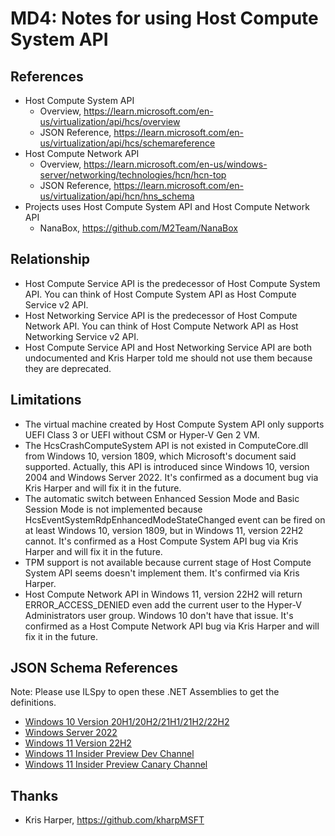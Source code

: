 ﻿# MD4: Notes for using Host Compute System API

## References

- Host Compute System API
  - Overview, https://learn.microsoft.com/en-us/virtualization/api/hcs/overview
  - JSON Reference, https://learn.microsoft.com/en-us/virtualization/api/hcs/schemareference
- Host Compute Network API
  - Overview, https://learn.microsoft.com/en-us/windows-server/networking/technologies/hcn/hcn-top
  - JSON Reference, https://learn.microsoft.com/en-us/virtualization/api/hcn/hns_schema
- Projects uses Host Compute System API and Host Compute Network API
  - NanaBox, https://github.com/M2Team/NanaBox

## Relationship

- Host Compute Service API is the predecessor of Host Compute System API. You
  can think of Host Compute System API as Host Compute Service v2 API.
- Host Networking Service API is the predecessor of Host Compute Network API.
  You can think of Host Compute Network API as Host Networking Service v2 API.
- Host Compute Service API and Host Networking Service API are both undocumented
  and Kris Harper told me should not use them because they are deprecated.

## Limitations

- The virtual machine created by Host Compute System API only supports UEFI
  Class 3 or UEFI without CSM or Hyper-V Gen 2 VM.
- The HcsCrashComputeSystem API is not existed in ComputeCore.dll from Windows
  10, version 1809, which Microsoft's document said supported. Actually, this 
  API is introduced since Windows 10, version 2004 and Windows Server 2022.
  It's confirmed as a document bug via Kris Harper and will fix it in the 
  future.
- The automatic switch between Enhanced Session Mode and Basic Session Mode is 
  not implemented because HcsEventSystemRdpEnhancedModeStateChanged event can 
  be fired on at least Windows 10, version 1809, but in Windows 11, version
  22H2 cannot. It's confirmed as a Host Compute System API bug via Kris Harper
  and will fix it in the future.
- TPM support is not available because current stage of Host Compute System API
  seems doesn't implement them. It's confirmed via Kris Harper.
- Host Compute Network API in Windows 11, version 22H2 will return 
  ERROR_ACCESS_DENIED even add the current user to the Hyper-V Administrators 
  user group. Windows 10 don't have that issue. It's confirmed as a Host 
  Compute Network API bug via Kris Harper and will fix it in the future.

## JSON Schema References

Note: Please use ILSpy to open these .NET Assemblies to get the definitions.

- [Windows 10 Version 20H1/20H2/21H1/21H2/22H2](References/Microsoft.HyperV.Schema_19041.dll)
- [Windows Server 2022](References/Microsoft.HyperV.Schema_20348.dll)
- [Windows 11 Version 22H2](References/Microsoft.HyperV.Schema_22621.dll)
- [Windows 11 Insider Preview Dev Channel](References/Microsoft.HyperV.Schema_23481.dll)
- [Windows 11 Insider Preview Canary Channel](References/Microsoft.HyperV.Schema_25905.dll)

## Thanks

- Kris Harper, https://github.com/kharpMSFT
